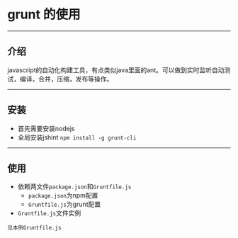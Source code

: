 # grunt 的使用


___
## 介绍
javascript的自动化构建工具，有点类似java里面的ant。可以做到实时监听自动测试，编译，合并，压缩，发布等操作。
___
## 安装

- 首先需要安装nodejs
- 全局安装jshint `npm install -g grunt-cli`

___
## 使用

- 依赖两文件`package.json`和`Gruntfile.js`
  + `package.json`为npm配置
  + `Gruntfile.js`为grunt配置
- `Gruntfile.js`文件实例
```
见本例Gruntfile.js
```